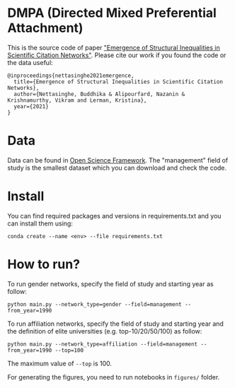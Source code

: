 # DMPA (Directed Mixed Preferential Attachment)

This is the source code of paper ["Emergence of Structural Inequalities in Scientific Citation Networks"](https://arxiv.org/pdf/2103.10944.pdf).
Please cite our work if you found the code or the data useful: 

```
@inproceedings{nettasinghe2021emergence,
  title={Emergence of Structural Inequalities in Scientific Citation Networks},
  author={Nettasinghe, Buddhika & Alipourfard, Nazanin & Krishnamurthy, Vikram and Lerman, Kristina},
  year={2021}
}
```

# Data 
Data can be found in [Open Science Framework](https://osf.io/djxtf/). The "management" field of study is the smallest dataset which you can download and check the code. 

# Install
You can find required packages and versions in requirements.txt and you can install them using: 
```
conda create --name <env> --file requirements.txt
```

# How to run? 
To run gender networks, specify the field of study and starting year as follow: 
```
python main.py --network_type=gender --field=management --from_year=1990 
```

To run affiliation networks, specify the field of study and starting year and the definition of elite universities (e.g. top-10/20/50/100) as follow: 
```
python main.py --network_type=affiliation --field=management --from_year=1990 --top=100
```

The maximum value of `--top` is 100. 

For generating the figures, you need to run notebooks in `figures/` folder. 

